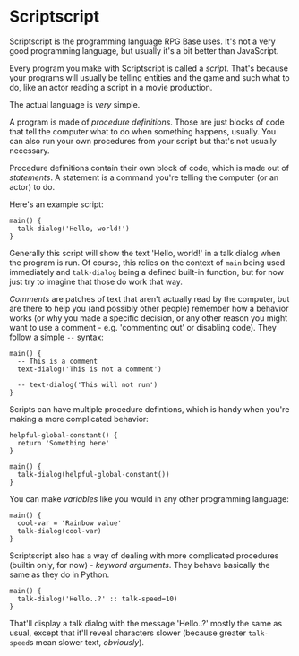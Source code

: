 # Scriptscript

Scriptscript is the programming language RPG Base uses. It's not a very good
programming language, but usually it's a bit better than JavaScript.

Every program you make with Scriptscript is called a *script*. That's because
your programs will usually be telling entities and the game and such what to
do, like an actor reading a script in a movie production.

The actual language is *very* simple.

A program is made of *procedure definitions*. Those are just blocks of code
that tell the computer what to do when something happens, usually. You can also
run your own procedures from your script but that's not usually necessary.

Procedure definitions contain their own block of code, which is made out of
*statements*. A statement is a command you're telling the computer (or an
actor) to do.

Here's an example script:

```
main() {
  talk-dialog('Hello, world!')
}
```

Generally this script will show the text 'Hello, world!' in a talk dialog when
the program is run. Of course, this relies on the context of `main` being used
immediately and `talk-dialog` being a defined built-in function, but for now
just try to imagine that those do work that way.

*Comments* are patches of text that aren't actually read by the computer, but
are there to help you (and possibly other people) remember how a behavior works
(or why you made a specific decision, or any other reason you might want to
use a comment - e.g. 'commenting out' or disabling code). They follow a simple
`--` syntax:

```
main() {
  -- This is a comment
  text-dialog('This is not a comment')

  -- text-dialog('This will not run')
}
```

Scripts can have multiple procedure defintions, which is handy when you're
making a more complicated behavior:

```
helpful-global-constant() {
  return 'Something here'
}

main() {
  talk-dialog(helpful-global-constant())
}
```

You can make *variables* like you would in any other programming language:

```
main() {
  cool-var = 'Rainbow value'
  talk-dialog(cool-var)
}
```

Scriptscript also has a way of dealing with more complicated procedures
(builtin only, for now) - *keyword arguments*. They behave basically the same
as they do in Python.

```
main() {
  talk-dialog('Hello..?' :: talk-speed=10)
}
```

That'll display a talk dialog with the message 'Hello..?' mostly the same as
usual, except that it'll reveal characters slower (because greater
`talk-speed`s mean slower text, *obviously*).
